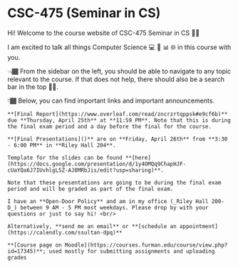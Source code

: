 # CSC-475 (Seminar in CS)

Hi! Welcome to the course website of CSC-475 Seminar in CS 👋🏾

I am excited to talk all things Computer Science 💻 🤖 📊 🌐 in this course with you.

👈🏾 From the sidebar on the left, you should be able to navigate to any topic relevant to the course. If that does not help, there should also be a search bar in the top ☝🏾.

👇🏾 Below, you can find important links and important announcements.


```{important}
**[Final Report](https://www.overleaf.com/read/zncrzrtqppsk#e9cf6b)** due **Thursday, April 25th** at **11:59 PM**. Note that this is during the final exam period and a day before the final for the course. 
```

```{important}
**[Final Presentations]()** are on **Friday, April 26th** from **3:30 - 6:00 PM** in **Riley Hall 204**. 

Template for the slides can be found **[here](https://docs.google.com/presentation/d/1y4OMQq9ChapHJF-cUaYQa6J7IUvhlgL5Z-AJ8MRbJis/edit?usp=sharing)**.

Note that these presentations are going to be during the final exam period and will be graded as part of the final exam. 
```

```{tip}
I have an **Open-Door Policy** and am in my office (_Riley Hall 200-D_) between 9 AM - 5 PM most weekdays. Please drop by with your questions or just to say hi! <br/>

Alternatively, **send me an email** or **[schedule an appointment](https://calendly.com/ssultan-dpq)** 
```

```{seealso}
**[Course page on Moodle](https://courses.furman.edu/course/view.php?id=17345)**; used mostly for submitting assignments and uploading grades
```